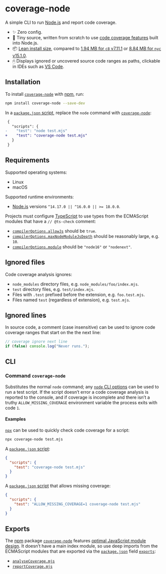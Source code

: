 # coverage-node

A simple CLI to run [Node.js](https://nodejs.org) and report code coverage.

- ✨ Zero config.
- 🏁 Tiny source, written from scratch to use [code coverage features](https://nodejs.org/api/cli.html#cli_node_v8_coverage_dir) built into Node.js.
- 📦 [Lean install size](https://packagephobia.com/result?p=coverage-node), compared to [1.94 MB for `c8` v7.11.1](https://packagephobia.com/result?p=c8@7.11.1) or [8.84 MB for `nyc` v15.1.0](https://packagephobia.com/result?p=nyc@15.1.0).
- 🖱 Displays ignored or uncovered source code ranges as paths, clickable in IDEs such as [VS Code](https://code.visualstudio.com).

## Installation

To install [`coverage-node`](https://npm.im/coverage-node) with [npm](https://npmjs.com/get-npm), run:

```sh
npm install coverage-node --save-dev
```

In a [`package.json` script](https://docs.npmjs.com/cli/v8/configuring-npm/package-json#scripts), replace the `node` command with [`coverage-node`](#command-coverage-node):

```diff
 {
   "scripts": {
-    "test": "node test.mjs"
+    "test": "coverage-node test.mjs"
   }
 }
```

## Requirements

Supported operating systems:

- Linux
- macOS

Supported runtime environments:

- [Node.js](https://nodejs.org) versions `^14.17.0 || ^16.0.0 || >= 18.0.0`.

Projects must configure [TypeScript](https://typescriptlang.org) to use types from the ECMAScript modules that have a `// @ts-check` comment:

- [`compilerOptions.allowJs`](https://typescriptlang.org/tsconfig#allowJs) should be `true`.
- [`compilerOptions.maxNodeModuleJsDepth`](https://typescriptlang.org/tsconfig#maxNodeModuleJsDepth) should be reasonably large, e.g. `10`.
- [`compilerOptions.module`](https://typescriptlang.org/tsconfig#module) should be `"node16"` or `"nodenext"`.

## Ignored files

Code coverage analysis ignores:

- `node_modules` directory files, e.g. `node_modules/foo/index.mjs`.
- `test` directory files, e.g. `test/index.mjs`.
- Files with `.test` prefixed before the extension, e.g. `foo.test.mjs`.
- Files named `test` (regardless of extension), e.g. `test.mjs`.

## Ignored lines

In source code, a comment (case insensitive) can be used to ignore code coverage ranges that start on the the next line:

```js
// coverage ignore next line
if (false) console.log("Never runs.");
```

## CLI

### Command `coverage-node`

Substitutes the normal `node` command; any [`node` CLI options](https://nodejs.org/api/cli.html#cli_options) can be used to run a test script. If the script doesn’t error a code coverage analysis is reported to the console, and if coverage is incomplete and there isn’t a truthy `ALLOW_MISSING_COVERAGE` environment variable the process exits with code `1`.

#### Examples

[`npx`](https://docs.npmjs.com/cli/v8/commands/npx) can be used to quickly check code coverage for a script:

```sh
npx coverage-node test.mjs
```

A [`package.json` script](https://docs.npmjs.com/cli/v8/configuring-npm/package-json#scripts):

```json
{
  "scripts": {
    "test": "coverage-node test.mjs"
  }
}
```

A [`package.json` script](https://docs.npmjs.com/cli/v8/configuring-npm/package-json#scripts) that allows missing coverage:

```json
{
  "scripts": {
    "test": "ALLOW_MISSING_COVERAGE=1 coverage-node test.mjs"
  }
}
```

## Exports

The [npm](https://npmjs.com) package [`coverage-node`](https://npm.im/coverage-node) features [optimal JavaScript module design](https://jaydenseric.com/blog/optimal-javascript-module-design). It doesn’t have a main index module, so use deep imports from the ECMAScript modules that are exported via the [`package.json`](./package.json) field [`exports`](https://nodejs.org/api/packages.html#exports):

- [`analyseCoverage.mjs`](./analyseCoverage.mjs)
- [`reportCoverage.mjs`](./reportCoverage.mjs)
